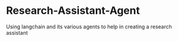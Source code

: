 # Research-Assistant-Agent
Using langchain and its various agents to help in creating a research assistant

